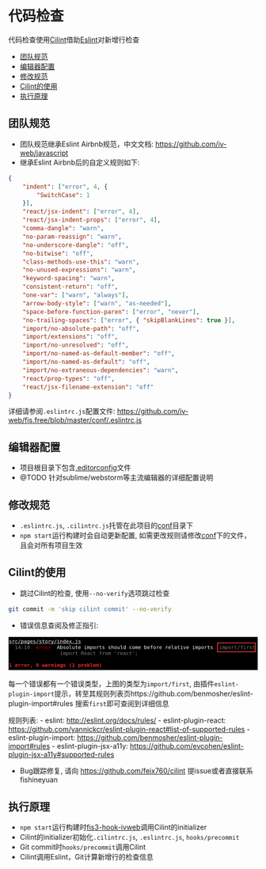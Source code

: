 
# 代码检查

代码检查使用[Cilint](https://github.com/feix760/cilint)借助[Eslint](http://eslint.org/)对新增行检查

- [团队规范](#团队规范)
- [编辑器配置](#编辑器配置)
- [修改规范](#修改规范)
- [Cilint的使用](#cilint的使用)
- [执行原理](#执行原理)

## 团队规范

- 团队规范继承Eslint Airbnb规范，中文文档: https://github.com/iv-web/javascript
- 继承Eslint Airbnb后的自定义规则如下:

```json
{
    "indent": ["error", 4, {
        "SwitchCase": 1
    }],
    "react/jsx-indent": ["error", 4],
    "react/jsx-indent-props": ["error", 4],
    "comma-dangle": "warn",
    "no-param-reassign": "warn",
    "no-underscore-dangle": "off",
    "no-bitwise": "off",
    "class-methods-use-this": "warn",
    "no-unused-expressions": "warn",
    "keyword-spacing": "warn",
    "consistent-return": "off",
    "one-var": ["warn", "always"],
    "arrow-body-style": ["warn", "as-needed"],
    "space-before-function-paren": ["error", "never"],
    "no-trailing-spaces": ["error", { "skipBlankLines": true }],
    "import/no-absolute-path": "off",
    "import/extensions": "off",
    "import/no-unresolved": "off",
    "import/no-named-as-default-member": "off",
    "import/no-named-as-default": "off",
    "import/no-extraneous-dependencies": "warn",
    "react/prop-types": "off",
    "react/jsx-filename-extension": "off"
}
```

详细请参阅`.eslintrc.js`配置文件: https://github.com/iv-web/fis.free/blob/master/conf/.eslintrc.js

## 编辑器配置

- 项目根目录下包含[.editorconfig](conf/.editorconfig)文件
- @TODO 针对sublime/webstorm等主流编辑器的详细配置说明

## 修改规范

- `.eslintrc.js`, `.cilintrc.js`托管在此项目的[conf](https://github.com/iv-web/fis.free/tree/master/conf)目录下
- `npm start`运行构建时会自动更新配置, 如需更改规则请修改[conf](https://github.com/iv-web/fis.free/tree/master/conf)下的文件，且会对所有项目生效

## Cilint的使用

- 跳过Cilint的检查, 使用`--no-verify`选项跳过检查
```sh
git commit -m 'skip cilint commit' --no-verify
```
- 错误信息查阅及修正指引: 

![](images/cilint_err.png)

每一个错误都有一个错误类型，上图的类型为`import/first`, 由插件`eslint-plugin-import`提示，转至其规则列表页https://github.com/benmosher/eslint-plugin-import#rules 搜索`first`即可查阅到详细信息

规则列表:
    - eslint: http://eslint.org/docs/rules/
    - eslint-plugin-react: https://github.com/yannickcr/eslint-plugin-react#list-of-supported-rules
    - eslint-plugin-import: https://github.com/benmosher/eslint-plugin-import#rules
    - eslint-plugin-jsx-a11y: https://github.com/evcohen/eslint-plugin-jsx-a11y#supported-rules

- Bug跟踪修复, 请向 https://github.com/feix760/cilint 提issue或者直接联系fishineyuan

## 执行原理

- `npm start`运行构建时[fis3-hook-ivweb](https://github.com/iv-web/fis3-hook-ivweb)调用Cilint的initializer
- Cilint的initializer初始化`.cilintrc.js`, `.eslintrc.js`, `hooks/precommit`
- Git commit时`hooks/precommit`调用Cilint
- Cilint调用Eslint，Git计算新增行的检查信息

